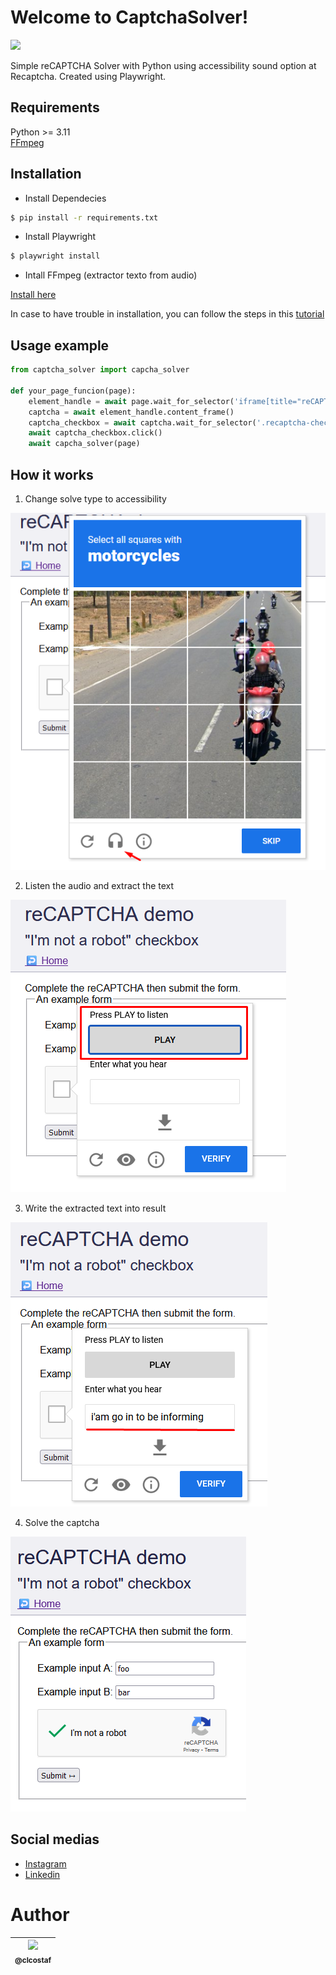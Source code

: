 # Welcome to CaptchaSolver!
<p><img height="20" src="https://img.shields.io/badge/Version-v1.0.0-green"/></p>

Simple reCAPTCHA Solver with Python using accessibility sound option at Recaptcha. Created using Playwright.

## Requirements
Python >= 3.11  
[FFmpeg](https://github.com/BtbN/FFmpeg-Builds/releases)

## Installation

- Install Dependecies

```bash
$ pip install -r requirements.txt
```

- Install Playwright

```bash
$ playwright install
```

- Intall FFmpeg (extractor texto from audio)

[Install here](https://github.com/BtbN/FFmpeg-Builds/releases)

In case to have trouble in installation, you can follow the steps in this [tutorial](https://blog.gregzaal.com/how-to-install-ffmpeg-on-windows/)

## Usage example

```python
from captcha_solver import capcha_solver

def your_page_funcion(page):
    element_handle = await page.wait_for_selector('iframe[title="reCAPTCHA"]')
    captcha = await element_handle.content_frame()
    captcha_checkbox = await captcha.wait_for_selector('.recaptcha-checkbox-border')
    await captcha_checkbox.click()
    await capcha_solver(page)
```

## How it works

1. Change solve type to accessibility

![Captcha](./public/Captcha.png)

2. Listen the audio and extract the text

![Listen](./public/Audio.png)

3. Write the extracted text into result

![WriteText](./public/result.png)

4. Solve the captcha

![SolvedSuccess](./public/success.png)

## Social medias
* [Instagram](https://www.instagram.com/claudiogfez/)
* [Linkedin](https://www.linkedin.com/in/clcostaff/)

# Author
| [<img src="https://avatars.githubusercontent.com/u/83929403?v=4" width=120><br><sub>@clcostaf</sub>](https://github.com/clcosta) |
| :---: |

